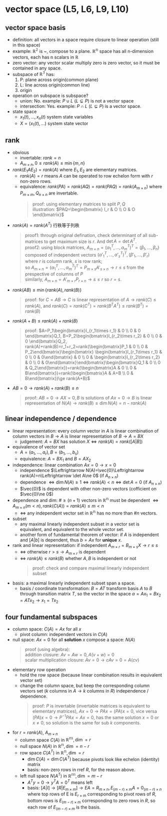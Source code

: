 # vector space (L5, L6, L9, L10)

## vector space basis
- definition: all vectors in a space require closure to linear operation (still in this space)
- example: $\mathbb{R^2}$ is ~, compose to a plane. $\mathbb{R^n}$ space has all n-dimension vectors, each has n scalars in $\mathbb{R}$
- zero vector: any vector scalar multiply zero is zero vector, so it must be contained in any space.
- subspace of $\mathbb{R^3}$ has:
    1. P: plane across origin(common plane)
    2. L: line across origin(common line)
    3. origin
- operation on subspace is subspace?
    - union: No. example: $P\cup L\ (L\subsetneq P)$ is not a vector space
    - intersection: Yes. example: $P\cap L\ (L\subsetneq P)$ is a vector space.
- state space
    - $x_1(t),\dots ,x_n(t)$ system state variables
    - $X=(x_1(t),\dots)$ system state vector

## rank
- obvious
    - invertable: $rank=n$
    - $A_{m\times n},0\le rank(A)\le \min\{m,n\}$
- $rank(E_1AE_2)=rank(A)$ where $E_1,E_2$ are elementary matrices.
    - $rank(A)=r$ means $A$ can be operated to row echelon form with $r$ non-zero rows.
    - equivalence: $rank(PA)=rank(AQ)=rank(PAQ)=rank(A_{m\times n})$ where $P_{m\times m},Q_{n\times n}$ are invertable.
        > proof: using elementary matrices to split $P,Q$  
        > illustration: $PAQ=\begin{bmatrix} I_r & O \\ O & O \end{bmatrix}$
- $rank(A)=rank(A^T)$ 行秩等于列秩
    > proof1: through original defination, check determinant of all sub-matrices to get maximum size is $r$. And $\det A=\det A^T$.  
    > proof2: using block matrices, $A_{m\times n}=(\alpha ^T_1,\dots ,\alpha ^T_m)^T=(\beta _1,\dots ,\beta _n)$ composed of independent vectors $(\alpha '^T_1,\dots ,\alpha '^T_s)^T,(\beta '_1,\dots ,\beta '_r)$  
    > where $r$ is column rank, $s$ is row rank;  
    > so $A_{m\times n}=(\alpha ^T_1,\dots ,\alpha ^T_m)^T=P_{m\times s}A'_{s\times n}\to r\le s$ from the prespective of columns of $P$  
    > similarly, $A_{m\times n}=A'_{m\times r}P_{r\times n}\to s\le r$ so $r=s$.
- $rank(AB)\le \min\{rank(A), rank(B)\}$
    > proof: for $C=AB\to C$ is linear representation of $A\to rank(C)\le rank(A)$, and $rank(C)=rank(C^T)=rank(B^TA^T)\le rank(B^T)=rank(B)$
- $rank(A+B)\le rank(A)+rank(B)$
    > proof: $A=P_1\begin{bmatrix}I_{r_1\times r_1} & 0 \\ 0 & 0 \end{bmatrix}Q_1, B=P_2\begin{bmatrix}I_{r_2\times r_2} & 0 \\ 0 & 0 \end{bmatrix}Q_2, rank(A)+rank(B)=r_1+r_2=rank(\begin{bmatrix}P_1 & 0 \\ 0 & P_2\end{bmatrix}\begin{bmatrix} \begin{bmatrix}I_{r_1\times r_1} & 0 \\ 0 & 0\end{bmatrix} & 0 \\ 0 & \begin{bmatrix}I_{r_2\times r_2} & 0 \\ 0 & 0\end{bmatrix}\end{bmatrix}\begin{bmatrix}Q_1 & 0 \\ 0 & Q_2\end{bmatrix})=rank(\begin{bmatrix}A & 0 \\ 0 & B\end{bmatrix})=rank(\begin{bmatrix}A & A+B \\ 0 & B\end{bmatrix})\ge rank(A+B)$
- $AB=0\to rank(A)+rank(B)\le n$
    > proof: $AB=0\to AX=0,B$ is solutions of $Ax=0\to B$ is linear representation of $N(A)\to rank(B)\le \dim N(A)=n-rank(A)$

## linear independence / dependence
- linear representation: every column vector in $A$ is linear combination of column vectors in $B\to A$ is linear representation of $B\to A=BX$
    - judgement: $A=BX$ has solution $X\Leftrightarrow rank(A)=rank([A|B])$
- equivalence of vector set
    - $A=(a_1,\dots ,a_r),B=(b_1,\dots ,b_s)$
    - equivalence: $A=BX_1$ and $B=AX_2$
- independence: linear combination $Ax=0\to x=0$
    - independence $\Leftrightarrow N(A)=\vec{0}\Leftrightarrow rank(A)=n\Leftrightarrow \det A\ne 0$ (if $A_{n\times n}$)
    - dependence $\Leftrightarrow \dim N(A)\ge 1 \Leftrightarrow rank(A)<n\Leftrightarrow \det A=0$ (if $A_{n\times n}$)
    - $\vec{0}$ is dependent with other non-zero vectors (cofficient on $\vec{0}\ne 0$)
- dependence and dim: $\#\ge(n+1)$ vectors in $\mathbb{R^n}$ must be dependent $\Leftrightarrow A_{m\times n}(m<n), rank(C(A))=rank(A)\le m<n$
    - $\Leftrightarrow$ any independent vector set in $\mathbb{R^n}$ has no more than $\#n$ vectors.
- subset
    - any maximal linearly independent subset in a vector set is equivalent, and equivalent to the whole vector set.
    - another form of fundamental theorem of vector: if $A$ is independent and $[A|b]$ is dependent, thus $b=Ax$ for **unique** $x$.
- rank and linear representation: if independent $A_{m\times r}=B_{m\times s}X\to r\le s$
    - $\Leftrightarrow$ otherwise $r>s\to A_{m\times r}$ is dependent
    - $\Leftrightarrow$ $rank(A)\le rank(B)$ whether $A,B$ is independent or not
        > proof: check and compare maximal linearly independent subset
- basis: a maximal linearly independent subset span a space.
    - basis / coordinate transformation: $B=AT$ transform basis $A$ to $B$ through transition matrix $T$, so the vector in the space $\alpha =Ax_1=Bx_2=ATx_2\to x_1=Tx_2$

## four fundamental subspaces
- column space: $C(A)=Ax$ for all $x$
    - pivot column: independent vectors in $C(A)$
- null space: $Ax=0$ for all **solution** $x$ compose a space: $N(A)$
    > proof (using algebra):  
    > addition closure: $Av=Aw=0,A(v+w)=0$  
    > scalar multiplication closure: $Av=0\to cAv=0=A(cv)$
- elementary row operation
    - hold the row space (because linear combination results in equivalent vector set)
    - change the column space, but keep the corresponding column vectors set ($k$ columns in $A\to k$ columns in $R$) independence / dependence.
        > proof: $P$ is invertable (invertable matrices is equivalent to elementary matrices), $Ax=0\to PAx=(PA)x=0$, vice versa $(PA)x=0\to P^{-1}PAx=Ax=0$, has the same solution $x=0\text{ or }x\ne 0$, so solution is the same for sub $k$ components.
- for $r=rank(A)$, $A_{m\times n}$
    - column space $C(A)$ in $\mathbb{R^m},\dim =r$
    - null space $N(A)$ in $\mathbb{R^n},\dim =n-r$
    - row space $C(A^T)$ in $\mathbb{R^n},\dim =r$
        - $\dim C(A)=\dim C(A^T)$ because pivots look like echelon (identity) matrix
        - basis: non-zero rows in rref $R$, for the reason above.
    - left null space $N(A^T)$ in $\mathbb{R^m},\dim =m-r$
        - $A^Ty=0\to y^TA=0^T$ means left
        - basis: $[A|I]\to [R|E_{m\times m}]\to EA=R_{m\times n}, E_{(m-r)\times m}A=0_{(m-r)\times n}$ where top rows of E is $E_{r\times m}$ corresponding to pivot rows of $R$, bottom rows is $E_{(m-r)\times m}$ corresponding to zero rows in $R$, so each row of $E_{(m-r)\times m}$ is the basis.
